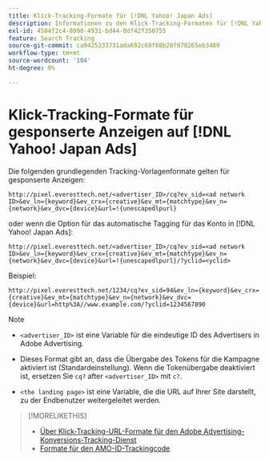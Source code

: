 ```yaml
---
title: Klick-Tracking-Formate für [!DNL Yahoo! Japan Ads]
description: Informationen zu den Klick-Tracking-Formaten für [!DNL Yahoo! Japan Ads] Konten.
exl-id: 4584f2c4-8090-4931-bd44-0df42f350755
feature: Search Tracking
source-git-commit: ca9425333731ada692c68f08b20f070265eb3409
workflow-type: tm+mt
source-wordcount: '104'
ht-degree: 0%

---
```


# Klick-Tracking-Formate für gesponserte Anzeigen auf [!DNL Yahoo! Japan Ads]

Die folgenden grundlegenden Tracking-Vorlagenformate gelten für gesponserte Anzeigen:

`http://pixel.everesttech.net/<advertiser_ID>/cq?ev_sid=<ad network ID>&ev_ln={keyword}&ev_crx={creative}&ev_mt={matchtype}&ev_n={network}&ev_dvc={device}&url=!{unescapedlpurl}`

oder wenn die Option für das automatische Tagging für das Konto in [!DNL Yahoo! Japan Ads]:

`http://pixel.everesttech.net/<advertiser_ID>/cq?ev_sid=<ad network ID>&ev_ln={keyword}&ev_crx={creative}&ev_mt={matchtype}&ev_n={network}&ev_dvc={device}&url=!{unescapedlpurl}/?yclid=<yclid>`

Beispiel:

`http://pixel.everesttech.net/1234/cq?ev_sid=94&ev_ln={keyword}&ev_crx={creative}&ev_mt={matchtype}&ev_n={network}&ev_dvc={device}&url=http%3A//www.example.com/?yclid=1234567890`

>[!NOTE]
>
>* `<advertiser_ID>` ist eine Variable für die eindeutige ID des Advertisers in Adobe Advertising.
>
>* Dieses Format gibt an, dass die Übergabe des Tokens für die Kampagne aktiviert ist (Standardeinstellung). Wenn die Tokenübergabe deaktiviert ist, ersetzen Sie `cq?` after `<advertiser_ID>` mit `c?`.
>
>* `<the landing page>` ist eine Variable, die die URL auf Ihrer Site darstellt, zu der Endbenutzer weitergeleitet werden.

>[!MORELIKETHIS]
>
>* [Über Klick-Tracking-URL-Formate für den Adobe Advertising-Konversions-Tracking-Dienst](formats-click-tracking-about.md)
>* [Formate für den AMO-ID-Trackingcode](amo-id-tracking-parameter.md)
